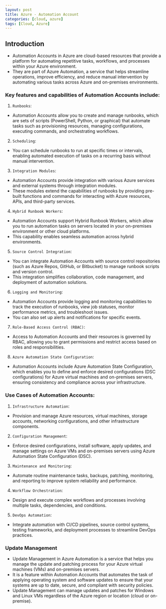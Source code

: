 ```yaml
---
layout: post
title: Azure - Automation Account
categories: [cloud, azure]
tags: [Cloud, Azure]
---
```


## Introduction
- Automation Accounts in Azure are cloud-based resources that provide a platform for automating repetitive tasks, workflows, and processes within your Azure environment. 
- They are part of Azure Automation, a service that helps streamline operations, improve efficiency, and reduce manual intervention by automating various tasks across Azure and on-premises environments.

### Key features and capabilities of Automation Accounts include:
1. `Runbooks`: 
- Automation Accounts allow you to create and manage runbooks, which are sets of scripts (PowerShell, Python, or graphical) that automate tasks such as provisioning resources, managing configurations, executing commands, and orchestrating workflows.

2. `Scheduling`: 
- You can schedule runbooks to run at specific times or intervals, enabling automated execution of tasks on a recurring basis without manual intervention.

3. `Integration Modules`: 
- Automation Accounts provide integration with various Azure services and external systems through integration modules. 
- These modules extend the capabilities of runbooks by providing pre-built functions and commands for interacting with Azure resources, APIs, and third-party services.

4. `Hybrid Runbook Workers`: 
- Automation Accounts support Hybrid Runbook Workers, which allow you to run automation tasks on servers located in your on-premises environment or other cloud platforms. 
- This capability enables seamless automation across hybrid environments.

5. `Source Control Integration`: 
- You can integrate Automation Accounts with source control repositories (such as Azure Repos, GitHub, or Bitbucket) to manage runbook scripts and version control. 
- This integration simplifies collaboration, code management, and deployment of automation solutions.

6. `Logging and Monitoring`: 
- Automation Accounts provide logging and monitoring capabilities to track the execution of runbooks, view job statuses, monitor performance metrics, and troubleshoot issues. 
- You can also set up alerts and notifications for specific events.

7. `Role-Based Access Control (RBAC)`: 
- Access to Automation Accounts and their resources is governed by RBAC, allowing you to grant permissions and restrict access based on roles and responsibilities.

8. `Azure Automation State Configuration`: 
- Automation Accounts include Azure Automation State Configuration, which enables you to define and enforce desired configurations (DSC configurations) for Azure virtual machines and on-premises servers, ensuring consistency and compliance across your infrastructure.

### Use Cases of Automation Accounts:

1. `Infrastructure Automation`: 
- Provision and manage Azure resources, virtual machines, storage accounts, networking configurations, and other infrastructure components.

2. `Configuration Management`: 
- Enforce desired configurations, install software, apply updates, and manage settings on Azure VMs and on-premises servers using Azure Automation State Configuration (DSC).

3. `Maintenance and Monitoring`: 
- Automate routine maintenance tasks, backups, patching, monitoring, and reporting to improve system reliability and performance.

4. `Workflow Orchestration`: 
- Design and execute complex workflows and processes involving multiple tasks, dependencies, and conditions.

5. `DevOps Automation`: 
- Integrate automation with CI/CD pipelines, source control systems, testing frameworks, and deployment processes to streamline DevOps practices.



### Update Management
- Update Management in Azure Automation is a service that helps you manage the update and patching process for your Azure virtual machines (VMs) and on-premises servers. 
- It is a feature within Automation Accounts that automates the task of applying operating system and software updates to ensure that your systems are up to date, secure, and compliant with security policies.
- Update Management can manage updates and patches for Windows and Linux VMs regardless of the Azure region or location (cloud or on-premise).
